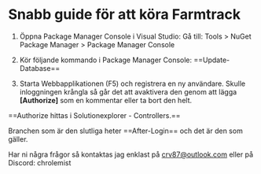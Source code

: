 # Snabb guide för att köra **Farmtrack**

1. Öppna Package Manager Console i Visual Studio:
Gå till: Tools > NuGet Package Manager > Package Manager Console

2. Kör följande kommando i Package Manager Console:
==Update-Database==

3. Starta Webbapplikationen (F5) och registrera en ny användare.
Skulle inloggningen krångla så går det att avaktivera den genom att lägga **[Authorize]** som en kommentar eller ta bort den helt.

==Authorize hittas i Solutionexplorer - Controllers.==

Branchen som är den slutliga heter ==After-Login== och det är den som gäller.

Har ni några frågor så kontaktas jag enklast på crv87@outlook.com eller på Discord: chrolemist

